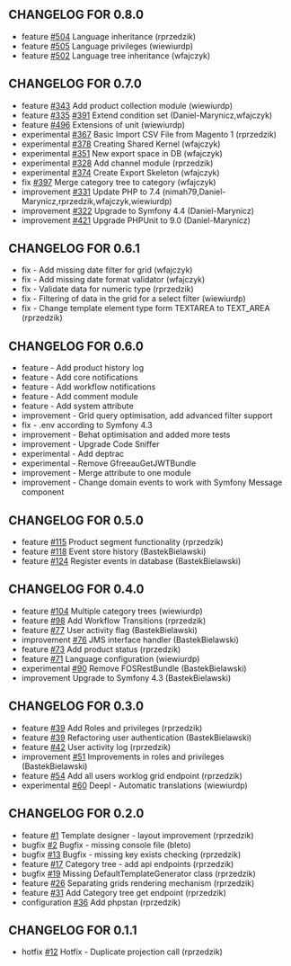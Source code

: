 
## CHANGELOG FOR 0.8.0
- feature [#504](https://github.com/ergonode/backend/issues/504) Language inheritance (rprzedzik)
- feature [#505](https://github.com/ergonode/backend/issues/505) Language privileges  (wiewiurdp)
- feature [#502](https://github.com/ergonode/backend/issues/502) Language tree inheritance (wfajczyk)

## CHANGELOG FOR 0.7.0
- feature [#343](https://github.com/ergonode/backend/issues/343) Add product collection module (wiewiurdp)
- feature [#335](https://github.com/ergonode/backend/issues/335) [#391](https://github.com/ergonode/backend/issues/391) Extend condition set (Daniel-Marynicz,wfajczyk)
- feature [#496](https://github.com/ergonode/backend/issues/496) Extensions of unit (wiewiurdp) 
- experimental [#367](https://github.com/ergonode/backend/issues/367) Basic Import CSV File from Magento 1 (rprzedzik)
- experimental [#378](https://github.com/ergonode/backend/issues/378) Creating Shared Kernel (wfajczyk)
- experimental [#351](https://github.com/ergonode/backend/issues/351) New export space in DB (wfajczyk)
- experimental [#328](https://github.com/ergonode/backend/issues/328) Add channel module (rprzedzik)
- experimental [#374](https://github.com/ergonode/backend/issues/374) Create Export Skeleton (wfajczyk)
- fix [#397](https://github.com/ergonode/backend/issues/397) Merge category tree to category (wfajczyk)
- improvement [#331](https://github.com/ergonode/backend/issues/331) Update PHP to 7.4 (nimah79,Daniel-Marynicz,rprzedzik,wfajczyk,wiewiurdp) 
- improvement [#322](https://github.com/ergonode/backend/issues/332) Upgrade to Symfony 4.4 (Daniel-Marynicz)
- improvement [#421](https://github.com/ergonode/backend/issues/421) Upgrade PHPUnit to 9.0 (Daniel-Marynicz)
 
## CHANGELOG FOR 0.6.1
 - fix - Add missing date filter for grid (wfajczyk)
 - fix - Add missing date format validator (wfajczyk)
 - fix - Validate data for numeric type (rprzedzik)
 - fix - Filtering of data in the grid for a select filter (wiewiurdp)
 - fix - Change template element type form TEXTAREA to TEXT_AREA (rprzedzik)

## CHANGELOG FOR 0.6.0 
 - feature - Add product history log
 - feature - Add core notifications 
 - feature - Add workflow notifications
 - feature - Add comment module 
 - feature - Add system attribute
 - improvement - Grid query optimisation, add advanced filter support
 - fix - .env according to Symfony 4.3 
 - improvement - Behat optimisation and added more tests
 - improvement - Upgrade Code Sniffer
 - experimental - Add deptrac
 - experimental - Remove GfreeauGetJWTBundle 
 - improvement - Merge attribute to one module
 - improvement - Change domain events to work with Symfony Message component
  
## CHANGELOG FOR 0.5.0
 - feature [#115](https://github.com/ergonode/backend/issues/115) Product segment functionality (rprzedzik)
 - feature [#118](https://github.com/ergonode/backend/issues/118) Event store history (BastekBielawski)
 - feature [#124](https://github.com/ergonode/backend/issues/124) Register events in database (BastekBielawski)
  
## CHANGELOG FOR 0.4.0

 - feature [#104](https://github.com/ergonode/backend/issues/104) Multiple category trees (wiewiurdp)
 - feature [#98](https://github.com/ergonode/backend/issues/98) Add Workflow Transitions (rprzedzik)
 - feature [#77](https://github.com/ergonode/backend/issues/77) User activity flag (BastekBielawski)
 - improvement [#76](https://github.com/ergonode/backend/issues/76) JMS interface handler (BastekBielawski)
 - feature [#73](https://github.com/ergonode/backend/issues/73) Add product status (rprzedzik)
 - feature [#71](https://github.com/ergonode/backend/issues/71) Language configuration (wiewiurdp)
 - experimental [#90](https://github.com/ergonode/backend/issues/90) Remove FOSRestBundle (BastekBielawski)
 - improvement Upgrade to Symfony 4.3 (BastekBielawski)
 
## CHANGELOG FOR 0.3.0

 - feature [#39](https://github.com/ergonode/backend/issues/39) Add Roles and privileges (rprzedzik)
 - feature [#39](https://github.com/ergonode/backend/issues/41) Refactoring user authentication (BastekBielawski)
 - feature [#42](https://github.com/ergonode/backend/issues/42) User activity log (rprzedzik)
 - improvement [#51](https://github.com/ergonode/backend/issues/51) Improvements in roles and privileges (BastekBielawski)
 - feature [#54](https://github.com/ergonode/backend/issues/54) Add all users worklog grid endpoint (rprzedzik)
 - experimental [#60](https://github.com/ergonode/backend/issues/60) Deepl - Automatic translations (wiewiurdp)
  
## CHANGELOG FOR 0.2.0

- feature [#1](https://github.com/ergonode/backend/issues/1) Template designer - layout improvement (rprzedzik)
- bugfix [#2](https://github.com/ergonode/backend/issues/2) Bugfix - missing console file (bleto)
- bugfix [#13](https://github.com/ergonode/backend/issues/13) Bugfix - missing key exists checking (rprzedzik)
- feature [#17](https://github.com/ergonode/backend/issues/17) Category tree - add api endpoints (rprzedzik)
- bugfix [#19](https://github.com/ergonode/backend/issues/19) Missing DefaultTemplateGenerator class (rprzedzik)
- feature [#26](https://github.com/ergonode/backend/issues/26) Separating grids rendering mechanism (rprzedzik)
- feature [#31](https://github.com/ergonode/backend/issues/31) Add Category tree get endpoint (rprzedzik)
- configuration [#36](https://github.com/ergonode/backend/issues/36) Add phpstan (rprzedzik)

## CHANGELOG FOR 0.1.1

- hotfix [#12](https://github.com/ergonode/backend/issues/12) Hotfix - Duplicate projection call (rprzedzik)
